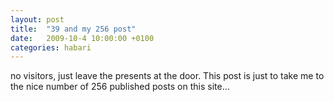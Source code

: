 ```yaml
---
layout: post
title:  "39 and my 256 post"
date:   2009-10-4 10:00:00 +0100
categories: habari
---
```

no visitors, just leave the presents at the door. This post is just to take me to the nice number of 256 published posts on this site...